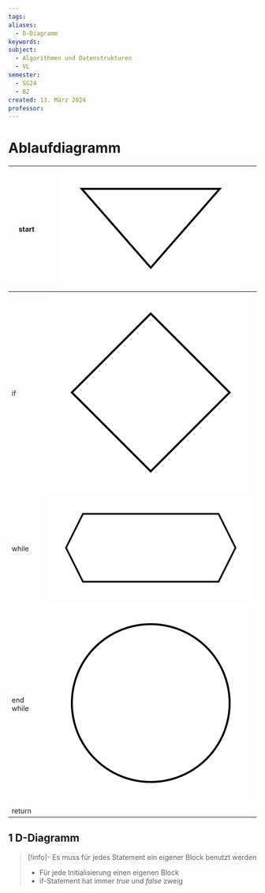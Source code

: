 ```yaml
---
tags: 
aliases:
  - D-Diagramm
keywords: 
subject:
  - Algorithmen und Datenstrukturen
  - VL
semester:
  - SS24
  - B2
created: 13. März 2024
professor:
---
```

 

# Ablaufdiagramm

| start | ![100](../DS-Algo/assets/Pasted%20image%2020240313130624.png) | 
| --------- |:--------------------------------------------------:|
| if | ![100](../DS-Algo/assets/Pasted%20image%2020240313130056.png) |
| while | ![150](../DS-Algo/assets/Pasted%20image%2020240313130246.png) |
| end while | ![50](../DS-Algo/assets/Pasted%20image%2020240313130517.png) |
| return | |

## 1 D-Diagramm

> [!info]- Es muss für jedes Statement ein eigener Block benutzt werden
> - Für jede Initialisierung einen eigenen Block
> - if-Statement hat immer *true* und *false* zweig